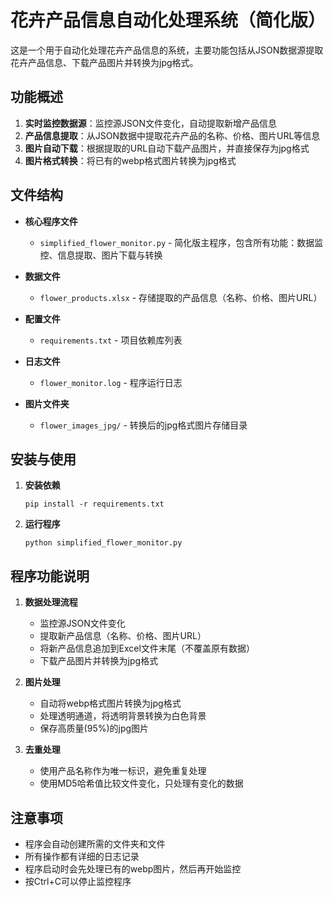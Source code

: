 # 花卉产品信息自动化处理系统（简化版）

这是一个用于自动化处理花卉产品信息的系统，主要功能包括从JSON数据源提取花卉产品信息、下载产品图片并转换为jpg格式。

## 功能概述

1. **实时监控数据源**：监控源JSON文件变化，自动提取新增产品信息
2. **产品信息提取**：从JSON数据中提取花卉产品的名称、价格、图片URL等信息
3. **图片自动下载**：根据提取的URL自动下载产品图片，并直接保存为jpg格式
4. **图片格式转换**：将已有的webp格式图片转换为jpg格式

## 文件结构

- **核心程序文件**
  - `simplified_flower_monitor.py` - 简化版主程序，包含所有功能：数据监控、信息提取、图片下载与转换

- **数据文件**
  - `flower_products.xlsx` - 存储提取的产品信息（名称、价格、图片URL）

- **配置文件**
  - `requirements.txt` - 项目依赖库列表

- **日志文件**
  - `flower_monitor.log` - 程序运行日志

- **图片文件夹**
  - `flower_images_jpg/` - 转换后的jpg格式图片存储目录

## 安装与使用

1. **安装依赖**
   ```
   pip install -r requirements.txt
   ```

2. **运行程序**
   ```
   python simplified_flower_monitor.py
   ```

## 程序功能说明

1. **数据处理流程**
   - 监控源JSON文件变化
   - 提取新产品信息（名称、价格、图片URL）
   - 将新产品信息追加到Excel文件末尾（不覆盖原有数据）
   - 下载产品图片并转换为jpg格式

2. **图片处理**
   - 自动将webp格式图片转换为jpg格式
   - 处理透明通道，将透明背景转换为白色背景
   - 保存高质量(95%)的jpg图片

3. **去重处理**
   - 使用产品名称作为唯一标识，避免重复处理
   - 使用MD5哈希值比较文件变化，只处理有变化的数据

## 注意事项

- 程序会自动创建所需的文件夹和文件
- 所有操作都有详细的日志记录
- 程序启动时会先处理已有的webp图片，然后再开始监控
- 按Ctrl+C可以停止监控程序 